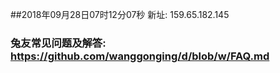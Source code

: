 ##2018年09月28日07时12分07秒 新址: 159.65.182.145
### 兔友常见问题及解答: https://github.com/wanggonging/d/blob/w/FAQ.md
